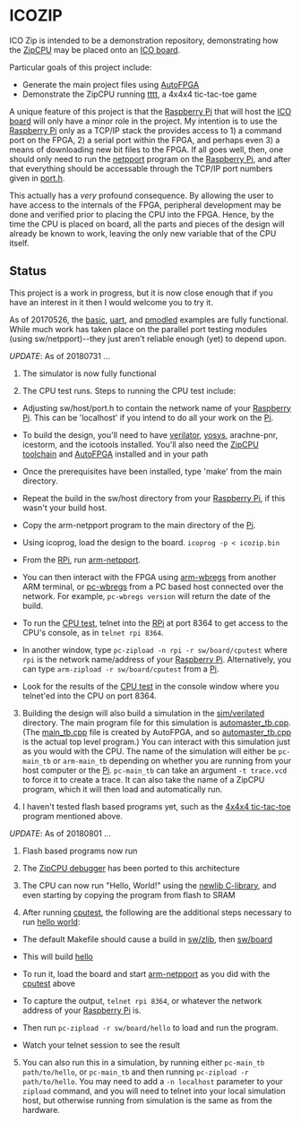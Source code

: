 # ICOZIP

ICO Zip is intended to be a demonstration repository, demonstrating how the
[ZipCPU](https://github.com/ZipCPU/zipcpu) may be placed onto an
[ICO board](http://www.icoboard.org).

Particular goals of this project include:
- Generate the main project files using [AutoFPGA](https://github.com/ZipCPU/autofpga)
- Demonstrate the ZipCPU running [tttt](https://github.com/ZipCPU/tttt), a 4x4x4 tic-tac-toe game

A unique feature of this project is that the
[Raspberry Pi](https://www.raspberrypi.org/products/raspberry-pi-2-model-b/)
that will host the
[ICO board](http://icoboard.org) will only have a minor role in the project. 
My intention is to use the
[Raspberry Pi](https://www.raspberrypi.org/products/raspberry-pi-2-model-b/)
only as a TCP/IP stack the provides access to 1) a command
port on the FPGA, 2) a serial port within the FPGA, and perhaps even 3) a means
of downloading new bit files to the FPGA.  If all goes well, then, one should
only need to run the [netpport](sw/host/netpport.cpp) program on the
[Raspberry Pi](https://www.raspberrypi.org/products/raspberry-pi-2-model-b/),
and after that everything should be accessable through the TCP/IP port numbers
given in [port.h](sw/host/port.h).

This actually has a *very* profound consequence.  By allowing the user to have
access to the internals of the FPGA, peripheral development may be done and
verified prior to placing the CPU into the FPGA.  Hence, by the time the CPU
is placed on board, all the parts and pieces of the design will already be
known to work, leaving the only new variable that of the CPU itself.

## Status

This project is a work in progress, but it is now close enough that if you have
an interest in it then I would welcome you to try it.

As of 20170526, the [basic](rtl/basic), [uart](rtl/uart), and
[pmodled](rtl/pmodleds) examples are fully functional.
While much work has taken place on the parallel port testing modules
(using sw/netpport)--they just aren't reliable enough (yet) to depend upon.

*UPDATE*: As of 20180731 ...
1. The simulator is now fully functional

2. The CPU test runs.  Steps to running the CPU test include:

 - Adjusting sw/host/port.h to contain the network name of your
      [Raspberry Pi](https://www.raspberrypi.org/products/raspberry-pi-2-model-b/).
      This can be 'localhost' if you intend to do all your work on the
      [Pi](https://www.raspberrypi.org/products/raspberry-pi-2-model-b/).

 - To build the design, you'll need to have [verilator](https://www.veripool.org/wiki/verilator), [yosys](https://www.clifford.at/yosys), arachne-pnr,
      icestorm, and the icotools installed.  You'll also need the [ZipCPU toolchain](http://zipcpu.com/zipcpu/2018/01/31/cpu-build.html) and [AutoFPGA](https://github.com/ZipCPU/autofpga) installed and in your path

 - Once the prerequisites have been installed, type 'make' from the main directory.

 - Repeat the build in the sw/host directory from your [Raspberry
      Pi](https://www.raspberrypi.org/products/raspberry-pi-2-model-b/), if this wasn't your build host.

 - Copy the arm-netpport program to the main directory of the
      [Pi](https://www.raspberrypi.org/products/raspberry-pi-2-model-b/).

 - Using icoprog, load the design to the board. ```icoprog -p < icozip.bin```

 - From the [RPi](https://www.raspberrypi.org/products/raspberry-pi-2-model-b/),
      run [arm-netpport](sw/host/netpport.cpp).

 - You can then interact with the FPGA using [arm-wbregs](sw/host/wbregs.cpp) from another ARM terminal, or [pc-wbregs](sw/host/wbregs.cpp) from a PC based host connected over the network.
      For example, ```pc-wbregs version``` will return the date of the build.
 - To run the [CPU test](sw/board/cputest.c), telnet into the [RPi](https://www.raspberrypi.org/products/raspberry-pi-2-model-b/) at port 8364 to get access to the CPU's console, as in `telnet rpi 8364`.
 - In another window, type `pc-zipload -n rpi -r sw/board/cputest` where
      `rpi` is the network name/address of your
      [Raspberry Pi](https://www.raspberrypi.org/products/raspberry-pi-2-model-b/).
      Alternatively, you can type `arm-zipload -r sw/board/cputest` from a
      [Pi](https://www.raspberrypi.org/products/raspberry-pi-2-model-b/).

 - Look for the results of the [CPU test](sw/board/cputest.c) in the console window where you telnet'ed into the CPU on port 8364.

3. Building the design will also build a simulation in the [sim/verilated](sim/verilated) directory.  The
   main program file for this simulation is [automaster_tb.cpp](sim/verilated/automaster_tb.cpp).  (The [main_tb.cpp](sim/verilated/main_tb.cpp) file is created by AutoFPGA, and so [automaster_tb.cpp](sim/verilated/automaster_tb.cpp) is the actual top level program.) You
   can interact with this simulation just as you would with the CPU.  The
   name of the simulation will either be `pc-main_tb` or `arm-main_tb`
   depending on whether you are running from your host computer or the
   [Pi](https://www.raspberrypi.org/products/raspberry-pi-2-model-b/).
   `pc-main_tb` can take an argument `-t trace.vcd` to force it to create a
   trace.  It can also take the name of a ZipCPU program, which it will then
   load and automatically run.

4. I haven't tested flash based programs yet, such as the [4x4x4 tic-tac-toe](https://github.com/ZipCPU/tttt) program mentioned above.

*UPDATE*: As of 20180801 ...

1. Flash based programs now run

2. The [ZipCPU debugger](sw/host/zipdbg) has been ported to this architecture

3. The CPU can now run "Hello, World!" using the [newlib C-library](https://sourceware.org/newlib), and even starting by copying the program from flash to SRAM

4. After running [cputest](sw/board/cputest.c), the following are the additional steps necessary to run [hello world](sw/board/hello.c):

  - The default Makefile should cause a build in [sw/zlib](sw/zlib), then [sw/board](sw/board)

  - This will build [hello](sw/board/hello.c)

  - To run it, load the board and start [arm-netpport](sim/host/netpport.cpp) as you did with the [cputest](sw/board/cputest.c) above

  - To capture the output, `telnet rpi 8364`, or whatever the network address of your [Raspberry Pi](https://www.raspberrypi.org/products/raspberry-pi-2-model-b/) is.

  - Then run `pc-zipload -r sw/board/hello` to load and run the program.

  - Watch your telnet session to see the result

5. You can also run this in a simulation, by running either `pc-main_tb path/to/hello`, or `pc-main_tb` and then running `pc-zipload -r path/to/hello`.  You may need to add a `-n localhost` parameter to your `zipload` command, and you will need to telnet into your local simulation host, but otherwise running from simulation is the same as from the hardware.

